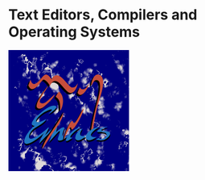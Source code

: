 # Text Editors, Compilers and Operating Systems

<img src="240px-Emacs_in_Cloud_by_Masscollabs_Services.svg.png" align="center" width="240" height="240">
